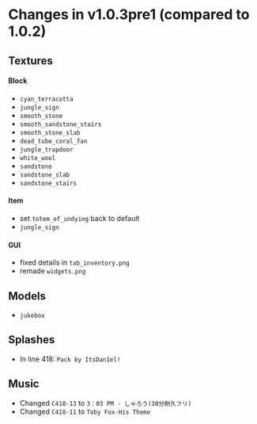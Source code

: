 # Changes in v1.0.3pre1 (compared to 1.0.2)
## Textures
#### Block
- `cyan_terracotta`
- `jungle_sign`
- `smooth_stone`
- `smooth_sandstone_stairs`
- `smooth_stone_slab`
- `dead_tube_coral_fan`
- `jungle_trapdoor`
- `white_wool`
- `sandstone`
- `sandstone_slab`
- `sandstone_stairs`
#### Item
- set `totem_of_undying` back to default
- `jungle_sign`
#### GUI
- fixed details in `tab_inventory.png`
- remade `widgets.png`

## Models
- `jukebox`

## Splashes
- In line 418: `Pack by ItsDan1el!`

## Music
- Changed `C418-13` to `3：03 PM - しゃろう(30分耐久フリ)`
- Changed `C418-11` to `Toby Fox-His Theme`
